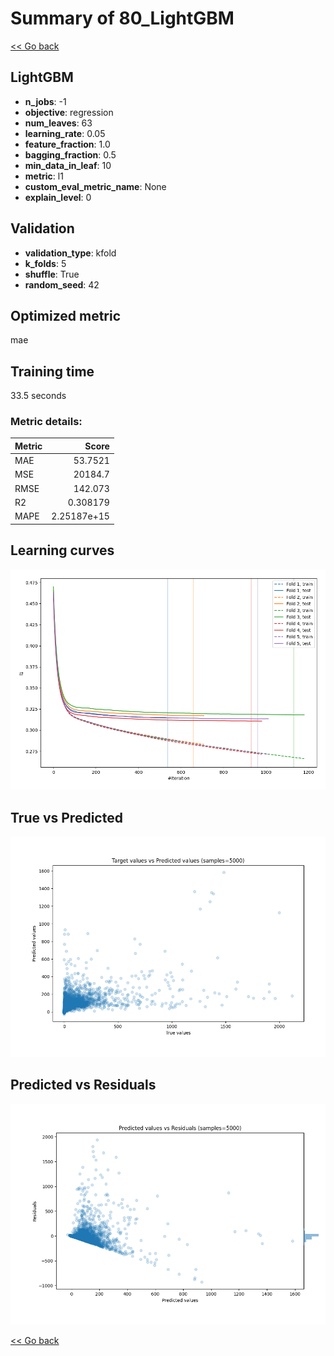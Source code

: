 # Summary of 80_LightGBM

[<< Go back](../README.md)


## LightGBM
- **n_jobs**: -1
- **objective**: regression
- **num_leaves**: 63
- **learning_rate**: 0.05
- **feature_fraction**: 1.0
- **bagging_fraction**: 0.5
- **min_data_in_leaf**: 10
- **metric**: l1
- **custom_eval_metric_name**: None
- **explain_level**: 0

## Validation
 - **validation_type**: kfold
 - **k_folds**: 5
 - **shuffle**: True
 - **random_seed**: 42

## Optimized metric
mae

## Training time

33.5 seconds

### Metric details:
| Metric   |           Score |
|:---------|----------------:|
| MAE      |    53.7521      |
| MSE      | 20184.7         |
| RMSE     |   142.073       |
| R2       |     0.308179    |
| MAPE     |     2.25187e+15 |



## Learning curves
![Learning curves](learning_curves.png)
## True vs Predicted

![True vs Predicted](true_vs_predicted.png)


## Predicted vs Residuals

![Predicted vs Residuals](predicted_vs_residuals.png)



[<< Go back](../README.md)
